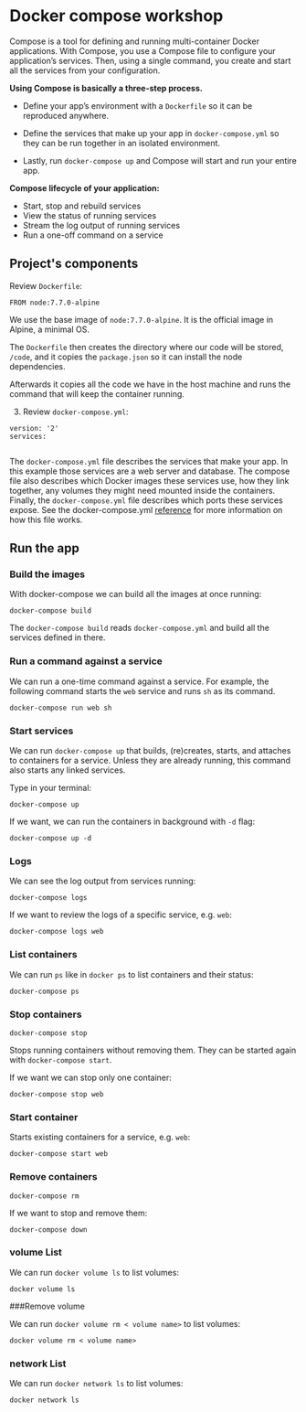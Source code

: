 # Docker compose workshop
Compose is a tool for defining and running multi-container Docker applications. With Compose, you use a Compose file to configure your application’s services. Then, using a single command, you create and start all the services from your configuration. 

**Using Compose is basically a three-step process.**

- Define your app’s environment with a `Dockerfile` so it can be reproduced anywhere.

- Define the services that make up your app in `docker-compose.yml` so they can be run together in an isolated environment.

- Lastly, run `docker-compose up` and Compose will start and run your entire app.


**Compose lifecycle of your application:**

- Start, stop and rebuild services
- View the status of running services
- Stream the log output of running services
- Run a one-off command on a service



## Project's components

Review `Dockerfile`:

```
FROM node:7.7.0-alpine

```

We use the base image of `node:7.7.0-alpine`. It is the official image in Alpine, a minimal OS.

The `Dockerfile` then creates the directory where our code will be stored, `/code`, and it copies the `package.json` so it can install the node dependencies.

Afterwards it copies all the code we have in the host machine and runs the command that will keep the container running.

3. Review `docker-compose.yml`:

```
version: '2'
services:
  
```

The `docker-compose.yml` file describes the services that make your app. In this example those services are a web server and database. The compose file also describes which Docker images these services use, how they link together, any volumes they might need mounted inside the containers. Finally, the `docker-compose.yml` file describes which ports these services expose. See the docker-compose.yml [reference](https://docs.docker.com/compose/compose-file/) for more information on how this file works.


## Run the app

### Build the images

With docker-compose we can build all the images at once running:
```
docker-compose build
```

The `docker-compose build` reads `docker-compose.yml` and build all the services defined in there.

### Run a command against a service
We can run a one-time command against a service. For example, the following command starts the `web` service and runs `sh` as its command.
```
docker-compose run web sh
```

### Start services

We can run `docker-compose up` that builds, (re)creates, starts, and attaches to containers for a service. Unless they are already running, this command also starts any linked services.

Type in your terminal: 

```
docker-compose up
```

If we want, we can run the containers in background with `-d` flag:
```
docker-compose up -d
```
### Logs

We can see the log output from services running:
```
docker-compose logs
```

If we want to review the logs of a specific service, e.g. `web`:
```
docker-compose logs web
```

### List containers

We can run `ps` like in `docker ps` to list containers and their status:
```
docker-compose ps
```

### Stop containers

```
docker-compose stop 
```

Stops running containers without removing them. They can be started again with `docker-compose start`.

If we want we can stop only one container:
```
docker-compose stop web
```

### Start container

Starts existing containers for a service, e.g. `web`:
```
docker-compose start web
```

### Remove containers
```
docker-compose rm
```

If we want to stop and remove them:

```
docker-compose down
```


### volume List 

We can run `docker volume ls` to list volumes:
```
docker volume ls
```
###Remove volume 

We can run `docker volume rm < volume name>` to list volumes:
```
docker volume rm < volume name>
```
### network List 

We can run `docker network ls` to list volumes:
```
docker network ls
```